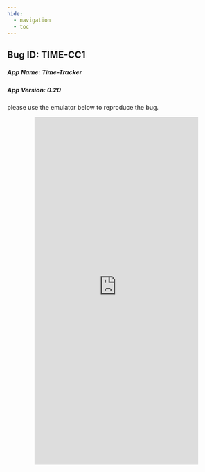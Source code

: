 ```yaml
---
hide:
  - navigation 
  - toc        
---
```


<style>
  .md-tabs {
  display: none;
  visibility: hidden;
  }
  
  h1 {
    display: none;
    visibility: hidden;
  }
</style>

## Bug ID: TIME-CC1
##### App Name: Time-Tracker 
##### App Version: 0.20


please use the emulator below to reproduce the bug.

<p align="center">
<iframe
  src="https://appetize.io/embed/v7ntvapmcx401bt860j76jwgmr?device=nexus5&scale=75&orientation=portrait&osVersion=7.1"
  width="378px" height="800px" frameborder="0" scrolling="no"></iframe>
  </p>